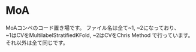 # MoA
MoAコンペのコード置き場です。
ファイル名は全て~1, ~2になっており、<br>
~1はCVをMultilabelStratifiedKFold, 
~2はCVをChris Method で行っています。<br>
それ以外は全て同じです。
